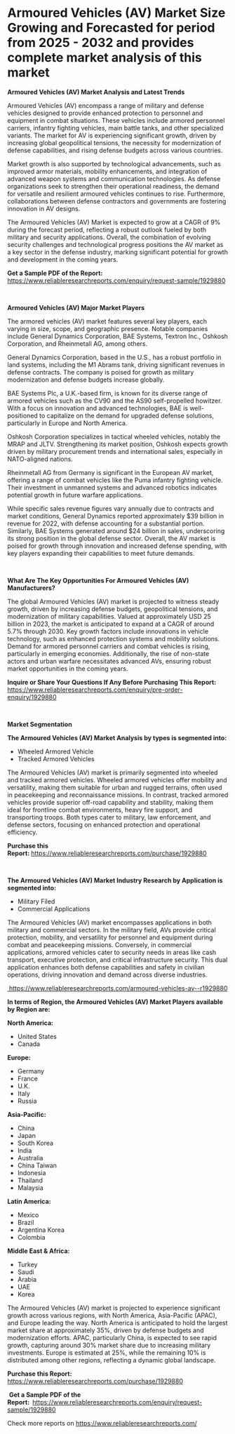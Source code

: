 <p><h1>Armoured Vehicles (AV) Market Size Growing and Forecasted for period from 2025 - 2032 and provides complete market analysis of this market</h1></p><p><strong>Armoured Vehicles (AV) Market Analysis and Latest Trends</strong></p>
<p><p>Armoured Vehicles (AV) encompass a range of military and defense vehicles designed to provide enhanced protection to personnel and equipment in combat situations. These vehicles include armored personnel carriers, infantry fighting vehicles, main battle tanks, and other specialized variants. The market for AV is experiencing significant growth, driven by increasing global geopolitical tensions, the necessity for modernization of defense capabilities, and rising defense budgets across various countries.</p><p>Market growth is also supported by technological advancements, such as improved armor materials, mobility enhancements, and integration of advanced weapon systems and communication technologies. As defense organizations seek to strengthen their operational readiness, the demand for versatile and resilient armoured vehicles continues to rise. Furthermore, collaborations between defense contractors and governments are fostering innovation in AV designs.</p><p>The Armoured Vehicles (AV) Market is expected to grow at a CAGR of 9% during the forecast period, reflecting a robust outlook fueled by both military and security applications. Overall, the combination of evolving security challenges and technological progress positions the AV market as a key sector in the defense industry, marking significant potential for growth and development in the coming years.</p></p>
<p><strong>Get a Sample PDF of the Report:&nbsp;</strong> <a href="https://www.reliableresearchreports.com/enquiry/request-sample/1929880?utm_campaign=3360&utm_medium=2&utm_source=Github&utm_content=ia&utm_term=29032025&utm_id=armoured-vehicles-av">https://www.reliableresearchreports.com/enquiry/request-sample/1929880</a></p>
<p>&nbsp;</p>
<p><strong>Armoured Vehicles (AV) Major Market Players</strong></p>
<p><p>The armored vehicles (AV) market features several key players, each varying in size, scope, and geographic presence. Notable companies include General Dynamics Corporation, BAE Systems, Textron Inc., Oshkosh Corporation, and Rheinmetall AG, among others.</p><p>General Dynamics Corporation, based in the U.S., has a robust portfolio in land systems, including the M1 Abrams tank, driving significant revenues in defense contracts. The company is poised for growth as military modernization and defense budgets increase globally.</p><p>BAE Systems Plc, a U.K.-based firm, is known for its diverse range of armored vehicles such as the CV90 and the AS90 self-propelled howitzer. With a focus on innovation and advanced technologies, BAE is well-positioned to capitalize on the demand for upgraded defense solutions, particularly in Europe and North America.</p><p>Oshkosh Corporation specializes in tactical wheeled vehicles, notably the MRAP and JLTV. Strengthening its market position, Oshkosh expects growth driven by military procurement trends and international sales, especially in NATO-aligned nations.</p><p>Rheinmetall AG from Germany is significant in the European AV market, offering a range of combat vehicles like the Puma infantry fighting vehicle. Their investment in unmanned systems and advanced robotics indicates potential growth in future warfare applications.</p><p>While specific sales revenue figures vary annually due to contracts and market conditions, General Dynamics reported approximately $39 billion in revenue for 2022, with defense accounting for a substantial portion. Similarly, BAE Systems generated around $24 billion in sales, underscoring its strong position in the global defense sector. Overall, the AV market is poised for growth through innovation and increased defense spending, with key players expanding their capabilities to meet future demands.</p></p>
<p>&nbsp;</p>
<p><strong>What Are The Key Opportunities For Armoured Vehicles (AV) Manufacturers?</strong></p>
<p><p>The global Armoured Vehicles (AV) market is projected to witness steady growth, driven by increasing defense budgets, geopolitical tensions, and modernization of military capabilities. Valued at approximately USD 25 billion in 2023, the market is anticipated to expand at a CAGR of around 5.7% through 2030. Key growth factors include innovations in vehicle technology, such as enhanced protection systems and mobility solutions. Demand for armored personnel carriers and combat vehicles is rising, particularly in emerging economies. Additionally, the rise of non-state actors and urban warfare necessitates advanced AVs, ensuring robust market opportunities in the coming years.</p></p>
<p><strong>Inquire or Share Your Questions If Any Before Purchasing This Report:</strong> <a href="https://www.reliableresearchreports.com/enquiry/pre-order-enquiry/1929880?utm_campaign=3360&utm_medium=2&utm_source=Github&utm_content=ia&utm_term=29032025&utm_id=armoured-vehicles-av">https://www.reliableresearchreports.com/enquiry/pre-order-enquiry/1929880</a></p>
<p>&nbsp;</p>
<p><strong>Market Segmentation</strong></p>
<p><strong>The Armoured Vehicles (AV) Market Analysis by types is segmented into:</strong></p>
<p><ul><li>Wheeled Armored Vehicle</li><li>Tracked Armored Vehicles</li></ul></p>
<p><p>The Armoured Vehicles (AV) market is primarily segmented into wheeled and tracked armored vehicles. Wheeled armored vehicles offer mobility and versatility, making them suitable for urban and rugged terrains, often used in peacekeeping and reconnaissance missions. In contrast, tracked armored vehicles provide superior off-road capability and stability, making them ideal for frontline combat environments, heavy fire support, and transporting troops. Both types cater to military, law enforcement, and defense sectors, focusing on enhanced protection and operational efficiency.</p></p>
<p><strong>Purchase this Report:&nbsp;</strong><a href="https://www.reliableresearchreports.com/purchase/1929880?utm_campaign=3360&utm_medium=2&utm_source=Github&utm_content=ia&utm_term=29032025&utm_id=armoured-vehicles-av">https://www.reliableresearchreports.com/purchase/1929880</a></p>
<p>&nbsp;</p>
<p><strong>The Armoured Vehicles (AV) Market Industry Research by Application is segmented into:</strong></p>
<p><ul><li>Military Filed</li><li>Commercial Applications</li></ul></p>
<p><p>The Armoured Vehicles (AV) market encompasses applications in both military and commercial sectors. In the military field, AVs provide critical protection, mobility, and versatility for personnel and equipment during combat and peacekeeping missions. Conversely, in commercial applications, armored vehicles cater to security needs in areas like cash transport, executive protection, and critical infrastructure security. This dual application enhances both defense capabilities and safety in civilian operations, driving innovation and demand across diverse industries.</p></p>
<p><a href="https://www.reliableresearchreports.com/armoured-vehicles-av--r1929880?utm_campaign=3360&utm_medium=2&utm_source=Github&utm_content=ia&utm_term=29032025&utm_id=armoured-vehicles-av">&nbsp;https://www.reliableresearchreports.com/armoured-vehicles-av--r1929880</a></p>
<p><strong>In terms of Region, the Armoured Vehicles (AV) Market Players available by Region are:</strong></p>
<p>
    <p> <strong> North America: </strong>
        <ul>
            <li>United States</li>
            <li>Canada</li>
        </ul>
        </p> 
    <p> <strong> Europe: </strong>
        <ul>
            <li>Germany</li>
            <li>France</li>
            <li>U.K.</li>
            <li>Italy</li>
            <li>Russia</li>
        </ul>
        </p> 
    <p> <strong> Asia-Pacific: </strong>
        <ul>
            <li>China</li>
            <li>Japan</li>
            <li>South Korea</li>
            <li>India</li>
            <li>Australia</li>
            <li>China Taiwan</li>
            <li>Indonesia</li>
            <li>Thailand</li>
            <li>Malaysia</li>
        </ul>
        </p> 
    <p> <strong> Latin America: </strong>
        <ul>
            <li>Mexico</li>
            <li>Brazil</li>
            <li>Argentina Korea</li>
            <li>Colombia</li>
        </ul>
        </p> 
    <p> <strong> Middle East & Africa: </strong>
        <ul>
            <li>Turkey</li>
            <li>Saudi</li>
            <li>Arabia</li>
            <li>UAE</li>
            <li>Korea</li>
        </ul>
    </p>
    </p>
<p><p>The Armoured Vehicles (AV) market is projected to experience significant growth across various regions, with North America, Asia-Pacific (APAC), and Europe leading the way. North America is anticipated to hold the largest market share at approximately 35%, driven by defense budgets and modernization efforts. APAC, particularly China, is expected to see rapid growth, capturing around 30% market share due to increasing military investments. Europe is estimated at 25%, while the remaining 10% is distributed among other regions, reflecting a dynamic global landscape.</p></p>
<p><strong>Purchase this Report: </strong><a href="https://www.reliableresearchreports.com/purchase/1929880?utm_campaign=3360&utm_medium=2&utm_source=Github&utm_content=ia&utm_term=29032025&utm_id=armoured-vehicles-av">https://www.reliableresearchreports.com/purchase/1929880</a></p>
<p>&nbsp;<strong>Get a Sample PDF of the Report:&nbsp;&nbsp;</strong><a href="https://www.reliableresearchreports.com/enquiry/request-sample/1929880?utm_campaign=3360&utm_medium=2&utm_source=Github&utm_content=ia&utm_term=29032025&utm_id=armoured-vehicles-av">https://www.reliableresearchreports.com/enquiry/request-sample/1929880</a></p>
<p><strong></strong></p>
<p>Check more reports on <a href="https://www.reliableresearchreports.com/?utm_campaign=3360&utm_medium=2&utm_source=Github&utm_content=ia&utm_term=29032025&utm_id=armoured-vehicles-av">https://www.reliableresearchreports.com/</a></p>